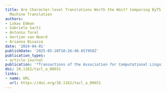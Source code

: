 ```yaml
---
title: Are Character-level Translations Worth the Wait? Comparing ByT5 and mT5 for
  Machine Translation
authors:
- Lukas Edman
- Gabriele Sarti
- Antonio Toral
- Gertjan van Noord
- Arianna Bisazza
date: '2024-04-01'
publishDate: '2025-05-28T10:26:40.657958Z'
publication_types:
- article-journal
publication: '*Transactions of the Association for Computational Linguistics*'
doi: 10.1162/tacl_a_00651
links:
- name: URL
  url: https://doi.org/10.1162/tacl_a_00651
---
```

